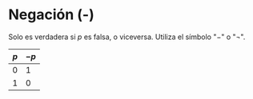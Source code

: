# Negación (-)

Solo es verdadera si $p$ es falsa, o viceversa. Utiliza el símbolo "$-$" o "$\lnot$".

| $p$ | $-p$ |
| --- | ---- |
| 0   | 1    |
| 1   | 0    |
